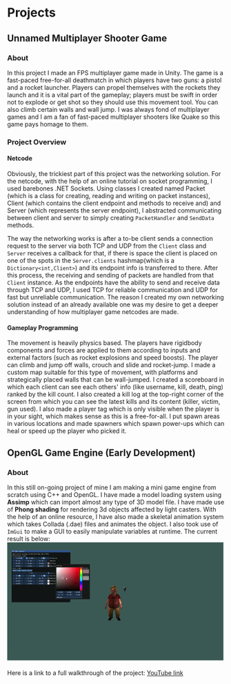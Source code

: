 # Projects
## Unnamed Multiplayer Shooter Game 
### About
In this project I made an FPS multiplayer game made in Unity. The game is a fast-paced free-for-all deathmatch in which players have two guns: a pistol and a rocket launcher. Players can propel themselves with the rockets they launch and it is a vital part of the gameplay; players must be swift in order not to explode or get shot so they should use  this movement tool. You can also climb certain walls and wall jump. I was always fond of multiplayer games and I am a fan of fast-paced multiplayer shooters like Quake so this game pays homage to them.


### Project Overview
#### Netcode
Obviously, the trickiest part of this project was the networking solution. For the netcode, with the help of an online tutorial on socket programming, I used barebones .NET Sockets. Using classes I created named Packet (which is a class for creating, reading and writing on packet instances), Client (which contains the client endpoint and methods to receive and) and Server (which represents the server endpoint), I abstracted communicating between client and server to simply creating `PacketHandler` and `SendData` methods. 

The way the networking works is after a to-be client sends a connection request to the server via both TCP and UDP from the `Client` class and `Server` receives a callback for that, if there is space the client is placed on one of the spots in the `Server.clients` hashmap(which is a `Dictionary<int,Client>`) and its endpoint info is transferred to there. After this process, the receiving and sending of packets are handled from that `Client` instance. As the endpoints have the ability to send and receive data through TCP and UDP, I used TCP for reliable communication and UDP for fast but unreliable communication. 
The reason I created my own networking solution instead of an already available one was my desire to get a deeper understanding of how multiplayer game netcodes are made. 
<!-- I made two Unity projects: one for the server and one for the client. The reason for this is I wanted to make the game server-authoritative as it is a good practice for competitive games because of possible cheating issues. I made a Linux server build for the server and hosted a game in the cloud using AWS.  -->
#### Gameplay Programming
The movement is heavily physics based. The players have rigidbody components and forces are applied to them according to inputs and external factors (such as rocket explosions and speed boosts). The player can climb and jump off walls, crouch and slide and rocket-jump. I made a custom map suitable for this type of movement, with platforms and strategically placed walls that can be wall-jumped. I created a scoreboard in which each client can see each others' info (like username, kill, death, ping) ranked by the kill count. I also created a kill log at the top-right corner of the screen from which you can see the latest kills and its content (killer, victim, gun used). I also made a player tag which is only visible when the player is in your sight, which makes sense as this is a free-for-all. I put spawn areas in various locations and made spawners which spawn power-ups which can heal or speed up the player who picked it.

## OpenGL Game Engine (Early Development)
### About
In this still on-going project of mine I am making a mini game engine from scratch using C++ and OpenGL. I have made a model loading system using **Assimp** which can import almost any type of 3D model file. I have made use of **Phong shading** for rendering 3d objects affected by light casters. With the help of an online resource, I have also made a skeletal animation system which takes Collada (.dae) files and animates the object. I also took use of `ImGui` to make a GUI to easily manipulate variables at runtime. The current result is below:
<img src="https://github.com/arastasci/arastasci.github.io/blob/master/opengldemogif.gif" width=1000>

Here is a link to a full walkthrough of the project: [YouTube link](https://youtu.be/_5bF9Hu2eBs)
